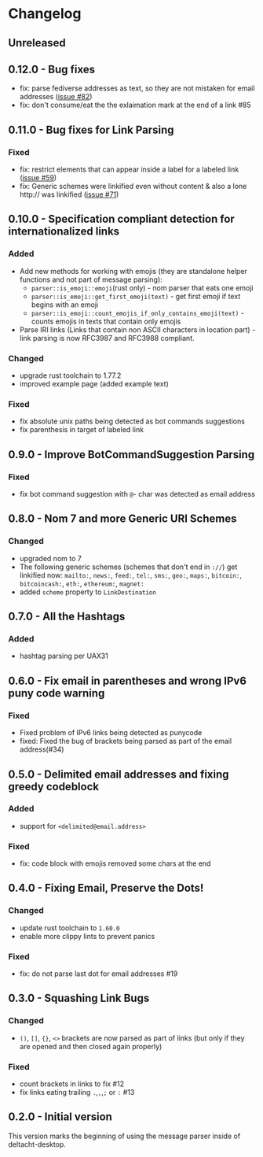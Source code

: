 # Changelog

## Unreleased

## 0.12.0 - Bug fixes

- fix: parse fediverse addresses as text, so they are not mistaken for email addresses ([issue #82](https://github.com/deltachat/message-parser/issues/82))
- fix: don't consume/eat the the exlaimation mark at the end of a link #85

## 0.11.0 - Bug fixes for Link Parsing

### Fixed
- fix: restrict elements that can appear inside a label for a labeled link ([issue #59](https://github.com/deltachat/message-parser/issues/59))
- fix: Generic schemes were linkified even without content & also a lone http:// was linkified ([issue #71](https://github.com/deltachat/message-parser/issues/71))

## 0.10.0 - Specification compliant detection for internationalized links

### Added
- Add new methods for working with emojis (they are standalone helper functions and not part of message parsing):
  - `parser::is_emoji::emoji`(rust only) - nom parser that eats one emoji
  - `parser::is_emoji::get_first_emoji(text)` - get first emoji if text begins with an emoji
  - `parser::is_emoji::count_emojis_if_only_contains_emoji(text)` - counts emojis in texts that contain only emojis
- Parse IRI links (Links that contain non ASCII characters in location part) - link parsing is now RFC3987 and RFC3988 compliant.

### Changed
- upgrade rust toolchain to 1.77.2
- improved example page (added example text)

### Fixed
- fix absolute unix paths being detected as bot commands suggestions
- fix parenthesis in target of labeled link

## 0.9.0 - Improve BotCommandSuggestion Parsing

### Fixed
- fix bot command suggestion with `@`- char was detected as email address

## 0.8.0 - Nom 7 and more Generic URI Schemes

### Changed
- upgraded nom to 7
- The following generic schemes (schemes that don't end in `://`) get linkified now:
    `mailto:`, `news:`, `feed:`, `tel:`, `sms:`, `geo:`, `maps:`, `bitcoin:`, `bitcoincash:`, `eth:`, `ethereum:`, `magnet:`
- added `scheme` property to `LinkDestination` 

## 0.7.0 - All the Hashtags

### Added

 - hashtag parsing per UAX31

## 0.6.0 - Fix email in parentheses and wrong IPv6 puny code warning

### Fixed
 - Fixed problem of IPv6 links being detected as punycode
 - fixed: Fixed the bug of brackets being parsed as part of the email address(#34)

## 0.5.0 - Delimited email addresses and fixing greedy codeblock

### Added

- support for `<delimited@email.address>`

### Fixed

- fix: code block with emojis removed some chars at the end

## 0.4.0 - Fixing Email, Preserve the Dots!

### Changed

- update rust toolchain to `1.60.0`
- enable more clippy lints to prevent panics

### Fixed

- fix: do not parse last dot for email addresses #19

## 0.3.0 - Squashing Link Bugs

### Changed

- `()`, `[]`, `{}`, `<>` brackets are now parsed as part of links (but only if they are opened and then closed again properly)

### Fixed

- count brackets in links to fix #12
- fix links eating trailing `.`,`,`,`;` or `:` #13

## 0.2.0 - Initial version

This version marks the beginning of using the message parser inside of deltacht-desktop.
